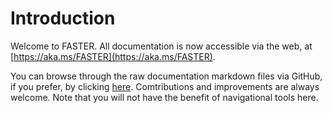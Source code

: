 # Introduction

Welcome to FASTER. All documentation is now accessible via the web, at [https://aka.ms/FASTER](https://aka.ms/FASTER).

You can browse through the raw documentation markdown files via GitHub, if you prefer, by clicking 
[here](_docs/). Comtributions and improvements are always welcome. Note that you will not have the
benefit of navigational tools here.
